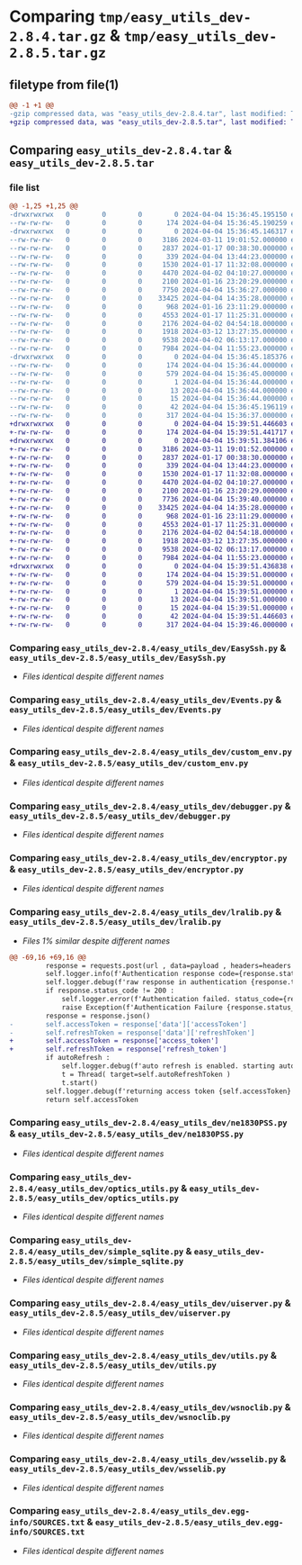 # Comparing `tmp/easy_utils_dev-2.8.4.tar.gz` & `tmp/easy_utils_dev-2.8.5.tar.gz`

## filetype from file(1)

```diff
@@ -1 +1 @@
-gzip compressed data, was "easy_utils_dev-2.8.4.tar", last modified: Thu Apr  4 15:36:45 2024, max compression
+gzip compressed data, was "easy_utils_dev-2.8.5.tar", last modified: Thu Apr  4 15:39:51 2024, max compression
```

## Comparing `easy_utils_dev-2.8.4.tar` & `easy_utils_dev-2.8.5.tar`

### file list

```diff
@@ -1,25 +1,25 @@
-drwxrwxrwx   0        0        0        0 2024-04-04 15:36:45.195150 easy_utils_dev-2.8.4/
--rw-rw-rw-   0        0        0      174 2024-04-04 15:36:45.190259 easy_utils_dev-2.8.4/PKG-INFO
-drwxrwxrwx   0        0        0        0 2024-04-04 15:36:45.146317 easy_utils_dev-2.8.4/easy_utils_dev/
--rw-rw-rw-   0        0        0     3186 2024-03-11 19:01:52.000000 easy_utils_dev-2.8.4/easy_utils_dev/EasySsh.py
--rw-rw-rw-   0        0        0     2837 2024-01-17 00:38:30.000000 easy_utils_dev-2.8.4/easy_utils_dev/Events.py
--rw-rw-rw-   0        0        0      339 2024-04-04 13:44:23.000000 easy_utils_dev-2.8.4/easy_utils_dev/__init__.py
--rw-rw-rw-   0        0        0     1530 2024-01-17 11:32:08.000000 easy_utils_dev-2.8.4/easy_utils_dev/custom_env.py
--rw-rw-rw-   0        0        0     4470 2024-04-02 04:10:27.000000 easy_utils_dev-2.8.4/easy_utils_dev/debugger.py
--rw-rw-rw-   0        0        0     2100 2024-01-16 23:20:29.000000 easy_utils_dev-2.8.4/easy_utils_dev/encryptor.py
--rw-rw-rw-   0        0        0     7750 2024-04-04 15:36:27.000000 easy_utils_dev-2.8.4/easy_utils_dev/lralib.py
--rw-rw-rw-   0        0        0    33425 2024-04-04 14:35:28.000000 easy_utils_dev-2.8.4/easy_utils_dev/ne1830PSS.py
--rw-rw-rw-   0        0        0      968 2024-01-16 23:11:29.000000 easy_utils_dev-2.8.4/easy_utils_dev/optics_utils.py
--rw-rw-rw-   0        0        0     4553 2024-01-17 11:25:31.000000 easy_utils_dev-2.8.4/easy_utils_dev/simple_sqlite.py
--rw-rw-rw-   0        0        0     2176 2024-04-02 04:54:18.000000 easy_utils_dev-2.8.4/easy_utils_dev/uiserver.py
--rw-rw-rw-   0        0        0     1918 2024-03-12 13:27:35.000000 easy_utils_dev-2.8.4/easy_utils_dev/utils.py
--rw-rw-rw-   0        0        0     9538 2024-04-02 06:13:17.000000 easy_utils_dev-2.8.4/easy_utils_dev/wsnoclib.py
--rw-rw-rw-   0        0        0     7984 2024-04-04 11:55:23.000000 easy_utils_dev-2.8.4/easy_utils_dev/wsselib.py
-drwxrwxrwx   0        0        0        0 2024-04-04 15:36:45.185376 easy_utils_dev-2.8.4/easy_utils_dev.egg-info/
--rw-rw-rw-   0        0        0      174 2024-04-04 15:36:44.000000 easy_utils_dev-2.8.4/easy_utils_dev.egg-info/PKG-INFO
--rw-rw-rw-   0        0        0      579 2024-04-04 15:36:45.000000 easy_utils_dev-2.8.4/easy_utils_dev.egg-info/SOURCES.txt
--rw-rw-rw-   0        0        0        1 2024-04-04 15:36:44.000000 easy_utils_dev-2.8.4/easy_utils_dev.egg-info/dependency_links.txt
--rw-rw-rw-   0        0        0       13 2024-04-04 15:36:44.000000 easy_utils_dev-2.8.4/easy_utils_dev.egg-info/requires.txt
--rw-rw-rw-   0        0        0       15 2024-04-04 15:36:44.000000 easy_utils_dev-2.8.4/easy_utils_dev.egg-info/top_level.txt
--rw-rw-rw-   0        0        0       42 2024-04-04 15:36:45.196119 easy_utils_dev-2.8.4/setup.cfg
--rw-rw-rw-   0        0        0      317 2024-04-04 15:36:37.000000 easy_utils_dev-2.8.4/setup.py
+drwxrwxrwx   0        0        0        0 2024-04-04 15:39:51.446603 easy_utils_dev-2.8.5/
+-rw-rw-rw-   0        0        0      174 2024-04-04 15:39:51.441717 easy_utils_dev-2.8.5/PKG-INFO
+drwxrwxrwx   0        0        0        0 2024-04-04 15:39:51.384106 easy_utils_dev-2.8.5/easy_utils_dev/
+-rw-rw-rw-   0        0        0     3186 2024-03-11 19:01:52.000000 easy_utils_dev-2.8.5/easy_utils_dev/EasySsh.py
+-rw-rw-rw-   0        0        0     2837 2024-01-17 00:38:30.000000 easy_utils_dev-2.8.5/easy_utils_dev/Events.py
+-rw-rw-rw-   0        0        0      339 2024-04-04 13:44:23.000000 easy_utils_dev-2.8.5/easy_utils_dev/__init__.py
+-rw-rw-rw-   0        0        0     1530 2024-01-17 11:32:08.000000 easy_utils_dev-2.8.5/easy_utils_dev/custom_env.py
+-rw-rw-rw-   0        0        0     4470 2024-04-02 04:10:27.000000 easy_utils_dev-2.8.5/easy_utils_dev/debugger.py
+-rw-rw-rw-   0        0        0     2100 2024-01-16 23:20:29.000000 easy_utils_dev-2.8.5/easy_utils_dev/encryptor.py
+-rw-rw-rw-   0        0        0     7736 2024-04-04 15:39:40.000000 easy_utils_dev-2.8.5/easy_utils_dev/lralib.py
+-rw-rw-rw-   0        0        0    33425 2024-04-04 14:35:28.000000 easy_utils_dev-2.8.5/easy_utils_dev/ne1830PSS.py
+-rw-rw-rw-   0        0        0      968 2024-01-16 23:11:29.000000 easy_utils_dev-2.8.5/easy_utils_dev/optics_utils.py
+-rw-rw-rw-   0        0        0     4553 2024-01-17 11:25:31.000000 easy_utils_dev-2.8.5/easy_utils_dev/simple_sqlite.py
+-rw-rw-rw-   0        0        0     2176 2024-04-02 04:54:18.000000 easy_utils_dev-2.8.5/easy_utils_dev/uiserver.py
+-rw-rw-rw-   0        0        0     1918 2024-03-12 13:27:35.000000 easy_utils_dev-2.8.5/easy_utils_dev/utils.py
+-rw-rw-rw-   0        0        0     9538 2024-04-02 06:13:17.000000 easy_utils_dev-2.8.5/easy_utils_dev/wsnoclib.py
+-rw-rw-rw-   0        0        0     7984 2024-04-04 11:55:23.000000 easy_utils_dev-2.8.5/easy_utils_dev/wsselib.py
+drwxrwxrwx   0        0        0        0 2024-04-04 15:39:51.436838 easy_utils_dev-2.8.5/easy_utils_dev.egg-info/
+-rw-rw-rw-   0        0        0      174 2024-04-04 15:39:51.000000 easy_utils_dev-2.8.5/easy_utils_dev.egg-info/PKG-INFO
+-rw-rw-rw-   0        0        0      579 2024-04-04 15:39:51.000000 easy_utils_dev-2.8.5/easy_utils_dev.egg-info/SOURCES.txt
+-rw-rw-rw-   0        0        0        1 2024-04-04 15:39:51.000000 easy_utils_dev-2.8.5/easy_utils_dev.egg-info/dependency_links.txt
+-rw-rw-rw-   0        0        0       13 2024-04-04 15:39:51.000000 easy_utils_dev-2.8.5/easy_utils_dev.egg-info/requires.txt
+-rw-rw-rw-   0        0        0       15 2024-04-04 15:39:51.000000 easy_utils_dev-2.8.5/easy_utils_dev.egg-info/top_level.txt
+-rw-rw-rw-   0        0        0       42 2024-04-04 15:39:51.446603 easy_utils_dev-2.8.5/setup.cfg
+-rw-rw-rw-   0        0        0      317 2024-04-04 15:39:46.000000 easy_utils_dev-2.8.5/setup.py
```

### Comparing `easy_utils_dev-2.8.4/easy_utils_dev/EasySsh.py` & `easy_utils_dev-2.8.5/easy_utils_dev/EasySsh.py`

 * *Files identical despite different names*

### Comparing `easy_utils_dev-2.8.4/easy_utils_dev/Events.py` & `easy_utils_dev-2.8.5/easy_utils_dev/Events.py`

 * *Files identical despite different names*

### Comparing `easy_utils_dev-2.8.4/easy_utils_dev/custom_env.py` & `easy_utils_dev-2.8.5/easy_utils_dev/custom_env.py`

 * *Files identical despite different names*

### Comparing `easy_utils_dev-2.8.4/easy_utils_dev/debugger.py` & `easy_utils_dev-2.8.5/easy_utils_dev/debugger.py`

 * *Files identical despite different names*

### Comparing `easy_utils_dev-2.8.4/easy_utils_dev/encryptor.py` & `easy_utils_dev-2.8.5/easy_utils_dev/encryptor.py`

 * *Files identical despite different names*

### Comparing `easy_utils_dev-2.8.4/easy_utils_dev/lralib.py` & `easy_utils_dev-2.8.5/easy_utils_dev/lralib.py`

 * *Files 1% similar despite different names*

```diff
@@ -69,16 +69,16 @@
         response = requests.post(url , data=payload , headers=headers , verify=False)
         self.logger.info(f'Authentication response code={response.status_code}')
         self.logger.debug(f'raw response in authentication {response.text}')
         if response.status_code != 200 :
             self.logger.error(f'Authentication failed. status_code={response.status_code} {response.text}')
             raise Exception(f'Authentication Failure {response.status_code}')
         response = response.json()
-        self.accessToken = response['data']['accessToken']
-        self.refreshToken = response['data']['refreshToken']
+        self.accessToken = response['access_token']
+        self.refreshToken = response['refresh_token']
         if autoRefresh :
             self.logger.debug(f'auto refresh is enabled. starting auto refresh thread ..')
             t = Thread( target=self.autoRefreshToken )
             t.start()
         self.logger.debug(f'returning access token {self.accessToken}')
         return self.accessToken
```

### Comparing `easy_utils_dev-2.8.4/easy_utils_dev/ne1830PSS.py` & `easy_utils_dev-2.8.5/easy_utils_dev/ne1830PSS.py`

 * *Files identical despite different names*

### Comparing `easy_utils_dev-2.8.4/easy_utils_dev/optics_utils.py` & `easy_utils_dev-2.8.5/easy_utils_dev/optics_utils.py`

 * *Files identical despite different names*

### Comparing `easy_utils_dev-2.8.4/easy_utils_dev/simple_sqlite.py` & `easy_utils_dev-2.8.5/easy_utils_dev/simple_sqlite.py`

 * *Files identical despite different names*

### Comparing `easy_utils_dev-2.8.4/easy_utils_dev/uiserver.py` & `easy_utils_dev-2.8.5/easy_utils_dev/uiserver.py`

 * *Files identical despite different names*

### Comparing `easy_utils_dev-2.8.4/easy_utils_dev/utils.py` & `easy_utils_dev-2.8.5/easy_utils_dev/utils.py`

 * *Files identical despite different names*

### Comparing `easy_utils_dev-2.8.4/easy_utils_dev/wsnoclib.py` & `easy_utils_dev-2.8.5/easy_utils_dev/wsnoclib.py`

 * *Files identical despite different names*

### Comparing `easy_utils_dev-2.8.4/easy_utils_dev/wsselib.py` & `easy_utils_dev-2.8.5/easy_utils_dev/wsselib.py`

 * *Files identical despite different names*

### Comparing `easy_utils_dev-2.8.4/easy_utils_dev.egg-info/SOURCES.txt` & `easy_utils_dev-2.8.5/easy_utils_dev.egg-info/SOURCES.txt`

 * *Files identical despite different names*

